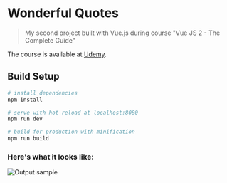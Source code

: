 # Wonderful Quotes

> My second project built with Vue.js during course "Vue JS 2 - The Complete Guide"

The course is available at [Udemy](https://www.udemy.com/vuejs-2-the-complete-guide/).

## Build Setup

``` bash
# install dependencies
npm install

# serve with hot reload at localhost:8080
npm run dev

# build for production with minification
npm run build
```


### Here's what it looks like:

![Output sample](https://github.com/1obanov/Wonderful-Quotes/blob/master/wonderful-quotes.gif)



